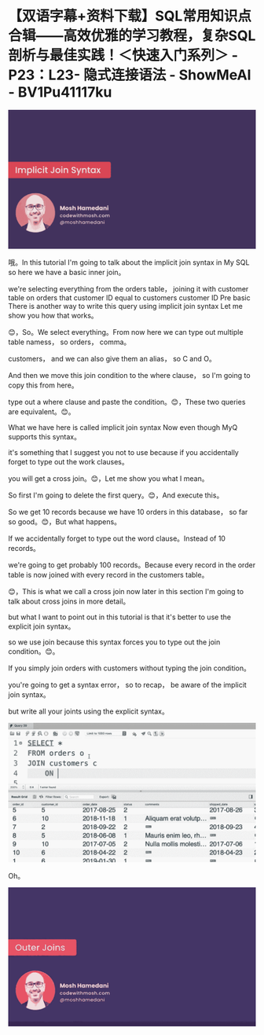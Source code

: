# 【双语字幕+资料下载】SQL常用知识点合辑——高效优雅的学习教程，复杂SQL剖析与最佳实践！＜快速入门系列＞ - P23：L23- 隐式连接语法 - ShowMeAI - BV1Pu41117ku

![](img/4d9f191509a55befdef300f52a59de0e_0.png)

哦。In this tutorial I'm going to talk about the implicit join syntax in My SQL so here we have a basic inner join。

 we're selecting everything from the orders table， joining it with customer table on orders that customer ID equal to customers customer ID Pre basic There is another way to write this query using implicit join syntax Let me show you how that works。

😊，So。We select everything。From now here we can type out multiple table namess， so orders， comma。

 customers， and we can also give them an alias， so C and O。

And then we move this join condition to the where clause， so I'm going to copy this from here。

 type out a where clause and paste the condition。😊，These two queries are equivalent。😊。

What we have here is called implicit join syntax Now even though MyQ supports this syntax。

 it's something that I suggest you not to use because if you accidentally forget to type out the work clauses。

 you will get a cross join。😊，Let me show you what I mean。

 So first I'm going to delete the first query。😊，And execute this。

So we get 10 records because we have 10 orders in this database， so far so good。😊，But what happens。

If we accidentally forget to type out the word clause。Instead of 10 records。

 we're going to get probably 100 records。Because every record in the order table is now joined with every record in the customers table。

😊，This is what we call a cross join now later in this section I'm going to talk about cross joins in more detail。

 but what I want to point out in this tutorial is that it's better to use the explicit join syntax。

 so we use join because this syntax forces you to type out the join condition。😊。

If you simply join orders with customers without typing the join condition。

 you're going to get a syntax error， so to recap， be aware of the implicit join syntax。

 but write all your joints using the explicit syntax。



![](img/4d9f191509a55befdef300f52a59de0e_2.png)

Oh。

![](img/4d9f191509a55befdef300f52a59de0e_4.png)